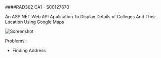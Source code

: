 ####RAD302 CA1 - S00127670

An ASP.NET Web API Application To Display Details of Colleges And Their Location Using Google Maps

![Screenshot](assignment.PNG)

Problems:
* Finding Address
